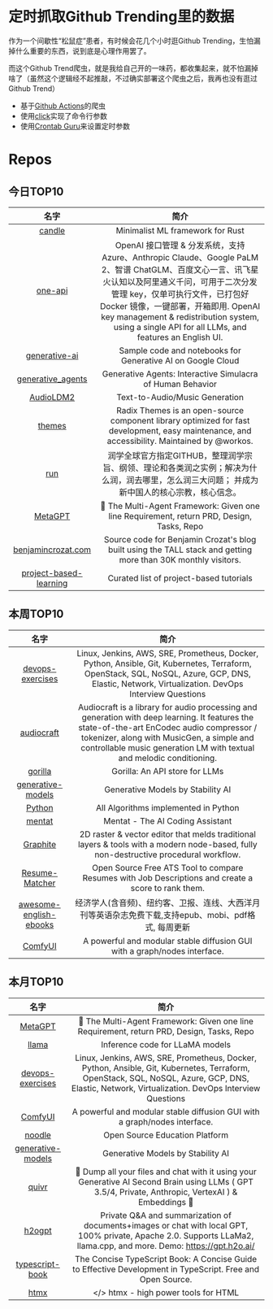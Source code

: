 # 定时抓取Github Trending里的数据

作为一个间歇性“松鼠症”患者，有时候会花几个小时逛Github Trending，生怕漏掉什么重要的东西，说到底是心理作用罢了。

而这个Github Trend爬虫，就是我给自己开的一味药，都收集起来，就不怕漏掉啥了（虽然这个逻辑经不起推敲，不过确实部署这个爬虫之后，我再也没有逛过Github Trend）

* 基于[Github Actions](https://docs.github.com/en/actions)的爬虫
* 使用[click](https://github.com/pallets/click)实现了命令行参数
* 使用[Crontab Guru](https://crontab.guru/)来设置定时参数

# Repos
## 今日TOP10 
<!-- START OF DAILY_TOP10_REPOS -->
| 名字 | 简介 |
| :----: | :----: |
| [candle](https://github.com/huggingface/candle) | Minimalist ML framework for Rust |
| [one-api](https://github.com/songquanpeng/one-api) | OpenAI 接口管理 & 分发系统，支持 Azure、Anthropic Claude、Google PaLM 2、智谱 ChatGLM、百度文心一言、讯飞星火认知以及阿里通义千问，可用于二次分发管理 key，仅单可执行文件，已打包好 Docker 镜像，一键部署，开箱即用. OpenAI key management & redistribution system, using a single API for all LLMs, and features an English UI. |
| [generative-ai](https://github.com/GoogleCloudPlatform/generative-ai) | Sample code and notebooks for Generative AI on Google Cloud |
| [generative_agents](https://github.com/joonspk-research/generative_agents) | Generative Agents: Interactive Simulacra of Human Behavior |
| [AudioLDM2](https://github.com/haoheliu/AudioLDM2) | Text-to-Audio/Music Generation |
| [themes](https://github.com/radix-ui/themes) | Radix Themes is an open-source component library optimized for fast development, easy maintenance, and accessibility. Maintained by @workos. |
| [run](https://github.com/The-Run-Philosophy-Organization/run) | 润学全球官方指定GITHUB，整理润学宗旨、纲领、理论和各类润之实例；解决为什么润，润去哪里，怎么润三大问题； 并成为新中国人的核心宗教，核心信念。 |
| [MetaGPT](https://github.com/geekan/MetaGPT) | 🌟 The Multi-Agent Framework: Given one line Requirement, return PRD, Design, Tasks, Repo |
| [benjamincrozat.com](https://github.com/benjamincrozat/benjamincrozat.com) | Source code for Benjamin Crozat's blog built using the TALL stack and getting more than 30K monthly visitors. |
| [project-based-learning](https://github.com/practical-tutorials/project-based-learning) | Curated list of project-based tutorials |
<!-- END OF DAILY_TOP10_REPOS -->

## 本周TOP10
<!-- START OF WEEKLY_TOP10_REPOS -->
| 名字 | 简介 |
| :----: | :----: |
| [devops-exercises](https://github.com/bregman-arie/devops-exercises) | Linux, Jenkins, AWS, SRE, Prometheus, Docker, Python, Ansible, Git, Kubernetes, Terraform, OpenStack, SQL, NoSQL, Azure, GCP, DNS, Elastic, Network, Virtualization. DevOps Interview Questions |
| [audiocraft](https://github.com/facebookresearch/audiocraft) | Audiocraft is a library for audio processing and generation with deep learning. It features the state-of-the-art EnCodec audio compressor / tokenizer, along with MusicGen, a simple and controllable music generation LM with textual and melodic conditioning. |
| [gorilla](https://github.com/ShishirPatil/gorilla) | Gorilla: An API store for LLMs |
| [generative-models](https://github.com/Stability-AI/generative-models) | Generative Models by Stability AI |
| [Python](https://github.com/TheAlgorithms/Python) | All Algorithms implemented in Python |
| [mentat](https://github.com/biobootloader/mentat) | Mentat - The AI Coding Assistant |
| [Graphite](https://github.com/GraphiteEditor/Graphite) | 2D raster & vector editor that melds traditional layers & tools with a modern node-based, fully non-destructive procedural workflow. |
| [Resume-Matcher](https://github.com/srbhr/Resume-Matcher) | Open Source Free ATS Tool to compare Resumes with Job Descriptions and create a score to rank them. |
| [awesome-english-ebooks](https://github.com/hehonghui/awesome-english-ebooks) | 经济学人(含音频)、纽约客、卫报、连线、大西洋月刊等英语杂志免费下载,支持epub、mobi、pdf格式, 每周更新 |
| [ComfyUI](https://github.com/comfyanonymous/ComfyUI) | A powerful and modular stable diffusion GUI with a graph/nodes interface. |
<!-- END OF WEEKLY_TOP10_REPOS -->

## 本月TOP10
<!-- START OF MONTHLY_TOP10_REPOS -->
| 名字 | 简介 |
| :----: | :----: |
| [MetaGPT](https://github.com/geekan/MetaGPT) | 🌟 The Multi-Agent Framework: Given one line Requirement, return PRD, Design, Tasks, Repo |
| [llama](https://github.com/facebookresearch/llama) | Inference code for LLaMA models |
| [devops-exercises](https://github.com/bregman-arie/devops-exercises) | Linux, Jenkins, AWS, SRE, Prometheus, Docker, Python, Ansible, Git, Kubernetes, Terraform, OpenStack, SQL, NoSQL, Azure, GCP, DNS, Elastic, Network, Virtualization. DevOps Interview Questions |
| [ComfyUI](https://github.com/comfyanonymous/ComfyUI) | A powerful and modular stable diffusion GUI with a graph/nodes interface. |
| [noodle](https://github.com/ixahmedxi/noodle) | Open Source Education Platform |
| [generative-models](https://github.com/Stability-AI/generative-models) | Generative Models by Stability AI |
| [quivr](https://github.com/StanGirard/quivr) | 🧠 Dump all your files and chat with it using your Generative AI Second Brain using LLMs ( GPT 3.5/4, Private, Anthropic, VertexAI ) & Embeddings 🧠 |
| [h2ogpt](https://github.com/h2oai/h2ogpt) | Private Q&A and summarization of documents+images or chat with local GPT, 100% private, Apache 2.0. Supports LLaMa2, llama.cpp, and more. Demo: https://gpt.h2o.ai/ |
| [typescript-book](https://github.com/gibbok/typescript-book) | The Concise TypeScript Book: A Concise Guide to Effective Development in TypeScript. Free and Open Source. |
| [htmx](https://github.com/bigskysoftware/htmx) | </> htmx - high power tools for HTML |
<!-- END OF MONTHLY_TOP10_REPOS -->
